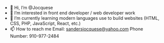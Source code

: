 - 👋 Hi, I’m @Jocquese
- 👀 I’m interested in front end developer / web developer work
- 🌱 I’m currently learning modern languages use to build websites (HTML, CSS, PHP, JavaScript, React, etc.)
- 📫 How to reach me
      Email: sandersjocquese@yahoo.com
      Phone Number: 910-977-2484

